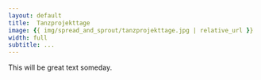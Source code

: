 ```yaml
---
layout: default
title:  Tanzprojekttage
image: {{ img/spread_and_sprout/tanzprojekttage.jpg | relative_url }}
width: full
subtitle: ...
---
```

This will be great text someday.